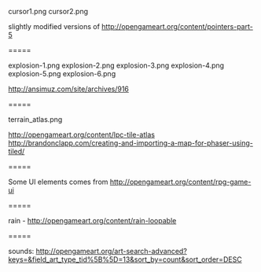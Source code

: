 cursor1.png
cursor2.png

slightly modified versions of http://opengameart.org/content/pointers-part-5

=====

explosion-1.png
explosion-2.png
explosion-3.png
explosion-4.png
explosion-5.png
explosion-6.png

http://ansimuz.com/site/archives/916

=====

terrain_atlas.png

http://opengameart.org/content/lpc-tile-atlas
http://brandonclapp.com/creating-and-importing-a-map-for-phaser-using-tiled/

=====

Some UI elements comes from http://opengameart.org/content/rpg-game-ui


=====

rain - http://opengameart.org/content/rain-loopable


=====

sounds: http://opengameart.org/art-search-advanced?keys=&field_art_type_tid%5B%5D=13&sort_by=count&sort_order=DESC
